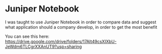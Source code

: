 # Juniper Notebook

I was taught to use Juniper Notebook in order to compare data and suggest what application should a company develop, in order to get the most benefit

You can see this here: https://drive.google.com/drive/folders/17AIt49csXIXbU-JeWdm6TLCgrXXAnUT9?usp=sharing
